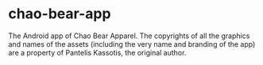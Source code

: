 # chao-bear-app
The Android app of Chao Bear Apparel. The copyrights of all the graphics and names of the assets (including the very name and branding of the app) are a property of Pantelis Kassotis, the original author.
